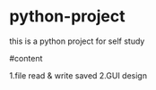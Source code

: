 # python-project
this is a python project for self study



#content

1.file read & write saved
2.GUI design



